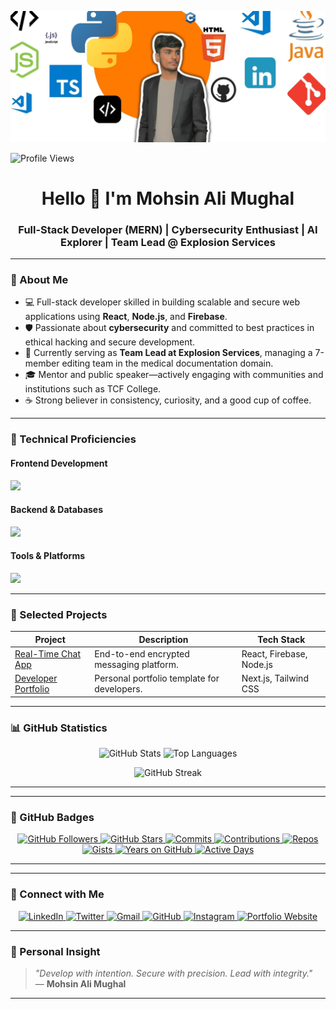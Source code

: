 <!-- Professional Banner -->
<p align="center">
  <img src="./image.jpg" alt="Professional Banner" />
</p>

<!-- Profile Views -->
<p align="left">
  <img src="https://komarev.com/ghpvc/?username=mohsinalimughal&label=Profile+Views&color=6e40c9&style=flat" alt="Profile Views" />
</p>

<!-- Name & Headline -->
<h1 align="center">
  Hello 👋 I'm <strong>Mohsin Ali Mughal</strong>
</h1>

<h3 align="center">
  Full-Stack Developer (MERN) | Cybersecurity Enthusiast | AI Explorer | Team Lead @ Explosion Services
</h3>

---

### 🔹 About Me

- 💻 Full-stack developer skilled in building scalable and secure web applications using **React**, **Node.js**, and **Firebase**.
- 🛡️ Passionate about **cybersecurity** and committed to best practices in ethical hacking and secure development.
- 🧠 Currently serving as **Team Lead at Explosion Services**, managing a 7-member editing team in the medical documentation domain.
- 🎓 Mentor and public speaker—actively engaging with communities and institutions such as TCF College.
- ☕ Strong believer in consistency, curiosity, and a good cup of coffee.

---

### 🧰 Technical Proficiencies

#### Frontend Development
<p>
  <img src="https://skillicons.dev/icons?i=html,css,js,react,nextjs,bootstrap,tailwind,redux" />
</p>

#### Backend & Databases
<p>
  <img src="https://skillicons.dev/icons?i=nodejs,express,mongodb,firebase,mysql,python" />
</p>

#### Tools & Platforms
<p>
  <img src="https://skillicons.dev/icons?i=git,github,vscode,figma,linux,aws" />
</p>

---

### 📌 Selected Projects

| Project | Description | Tech Stack |
|--------|-------------|------------|
| [Real-Time Chat App](https://github.com/mohsinalimughal/chat-app) | End-to-end encrypted messaging platform. | React, Firebase, Node.js |
| [Developer Portfolio](https://github.com/mohsinalimughal/dev-portfolio) | Personal portfolio template for developers. | Next.js, Tailwind CSS |

---

### 📊 GitHub Statistics

<p align="center">
  <img height="180em" src="https://github-readme-stats.vercel.app/api?username=mohsinalimughal&show_icons=true&theme=midnight-purple&include_all_commits=true&count_private=true" alt="GitHub Stats" />
  <img height="180em" src="https://github-readme-stats.vercel.app/api/top-langs/?username=mohsinalimughal&layout=compact&theme=midnight-purple&langs_count=8" alt="Top Languages" />
</p>

<p align="center">
  <img src="https://github-readme-streak-stats.herokuapp.com?user=mohsinalimughal&theme=midnight-purple&hide_border=false&fire=6E40C9&ring=6E40C9" alt="GitHub Streak" />
</p>

---


---

### 🏅 GitHub Badges

<p align="center">
  <!-- Followers and Stars -->
  <a href="https://github.com/mohsinalimughal">
    <img src="https://img.shields.io/github/followers/mohsinalimughal?label=Followers&style=social" alt="GitHub Followers" />
  </a>
  <a href="https://github.com/mohsinalimughal?tab=repositories">
    <img src="https://img.shields.io/github/stars/mohsinalimughal?label=Stars&style=social" alt="GitHub Stars" />
  </a>

  <!-- Commits and Contributions -->
  <a href="https://github.com/mohsinalimughal">
    <img src="https://img.shields.io/badge/Commits%20this%20year-✔️%20High-green?style=flat-square&logo=github" alt="Commits" />
  </a>
  <a href="https://github.com/mohsinalimughal">
    <img src="https://img.shields.io/badge/Contributions-365%2B-yellowgreen?style=flat-square&logo=github" alt="Contributions" />
  </a>

  <!-- Repositories and Gists -->
  <a href="https://github.com/mohsinalimughal?tab=repositories">
    <img src="https://img.shields.io/badge/Public%20Repos-✔️%2025%2B-blueviolet?style=flat-square" alt="Repos" />
  </a>
  <a href="https://gist.github.com/mohsinalimughal">
    <img src="https://img.shields.io/badge/Gists-Active-lightgrey?style=flat-square" alt="Gists" />
  </a>

  <!-- Account Age and Activity -->
  <a href="https://github.com/mohsinalimughal">
    <img src="https://img.shields.io/badge/Years%20on%20GitHub-2-blue?style=flat-square&logo=github" alt="Years on GitHub" />
  </a>
  <a href="https://github.com/mohsinalimughal">
    <img src="https://img.shields.io/badge/Active%20Days-🔥%20Consistent-critical?style=flat-square" alt="Active Days" />
  </a>

  <!-- Profile Rank from Metrics -->

</p>

---






---

### 🤝 Connect with Me

<p align="center">
  <a href="https://linkedin.com/in/mohsinalimughal" target="_blank">
    <img src="https://img.shields.io/badge/LinkedIn-%230077B5.svg?&style=for-the-badge&logo=linkedin&logoColor=white" alt="LinkedIn" />
  </a>
  <a href="https://twitter.com/Mohsin_Ali_info" target="_blank">
    <img src="https://img.shields.io/badge/Twitter-%231DA1F2.svg?&style=for-the-badge&logo=twitter&logoColor=white" alt="Twitter" />
  </a>
  <a href="mailto:mohsinalimughalofficial786@gmail.com">
    <img src="https://img.shields.io/badge/Gmail-D14836?style=for-the-badge&logo=gmail&logoColor=white" alt="Gmail" />
  </a>
  <a href="https://github.com/mohsinalimughal" target="_blank">
    <img src="https://img.shields.io/badge/GitHub-%2312100E.svg?&style=for-the-badge&logo=github&logoColor=white" alt="GitHub" />
  </a>
  <a href="https://instagram.com/mohsin_ali_mughal_official" target="_blank">
    <img src="https://img.shields.io/badge/Instagram-E4405F?style=for-the-badge&logo=instagram&logoColor=white" alt="Instagram" />
  </a>
  <a href="https://mohsinalimughal.github.io/mohsin-ali-portfolio/" target="_blank">
    <img src="https://img.shields.io/badge/Portfolio-6E40C9?style=for-the-badge&logo=vercel&logoColor=white" alt="Portfolio Website" />
  </a>
</p>

---


### 💬 Personal Insight

> _"Develop with intention. Secure with precision. Lead with integrity."_  
> — **Mohsin Ali Mughal**

---
